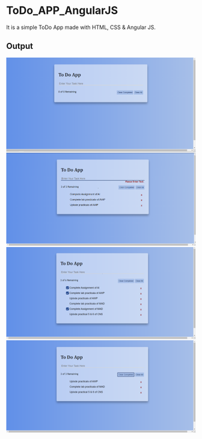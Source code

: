 # ToDo_APP_AngularJS

It is a simple ToDo App made with HTML, CSS & Angular JS.

<h2> Output </h2>

![](Images/Image%201.png)
![](Images/Image%202.png)
![](Images/Image%203.png)
![](Images/Image%204.png)
